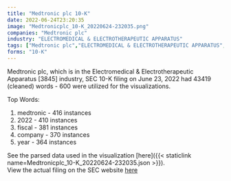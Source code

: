 ```yaml
---
title: "Medtronic plc 10-K"
date: 2022-06-24T23:20:35
image: "Medtronicplc_10-K_20220624-232035.png"
companies: "Medtronic plc"
industry: "ELECTROMEDICAL & ELECTROTHERAPEUTIC APPARATUS"
tags: ["Medtronic plc","ELECTROMEDICAL & ELECTROTHERAPEUTIC APPARATUS","06-23-2022","10-K"]
forms: "10-K"
---
```

Medtronic plc, which is in the Electromedical & Electrotherapeutic Apparatus [3845] industry, SEC 10-K filing on June 23, 2022 had 43419 (cleaned) words - 600 were utilized for the visualizations.

Top Words:
1. medtronic - 416 instances
2. 2022 - 410 instances
3. fiscal - 381 instances
4. company - 370 instances
5. year - 364 instances


See the parsed data used in the visualization [here]({{< staticlink name=Medtronicplc_10-K_20220624-232035.json >}}).  
View the actual filing on the SEC website [here](https://www.sec.gov/Archives/edgar/data/1613103/0001613103-22-000023.txt)